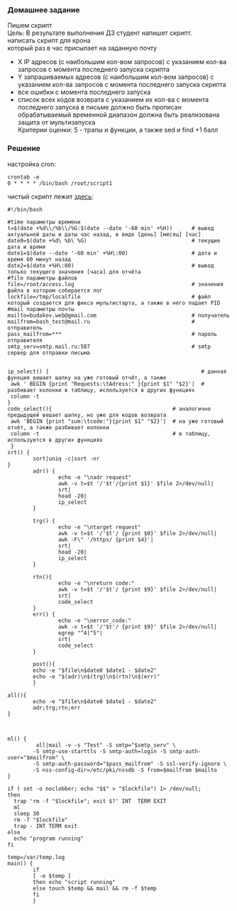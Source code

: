 ### Домашнее задание
Пишем скрипт  
Цель: В результате выполнения ДЗ студент напишет скрипт.   
написать скрипт для крона    
который раз в час присылает на заданную почту   
- X IP адресов (с наибольшим кол-вом запросов) с указанием кол-ва запросов c момента последнего запуска скрипта  
- Y запрашиваемых адресов (с наибольшим кол-вом запросов) с указанием кол-ва запросов c момента последнего запуска скрипта  
- все ошибки c момента последнего запуска  
- список всех кодов возврата с указанием их кол-ва с момента последнего запуска 
в письме должно быть прописан обрабатываемый временной диапазон должна быть реализована защита от мультизапуска  
Критерии оценки: 5 - трапы и функции, а также sed и find +1 балл  
### Решение  

настройка cron:  
```shell
crontab -e
0 * * * * /bin/bash /root/script1  
```
чистый скрипт лежит [здесь](https://github.com/dbudakov/4.bash/blob/master/script.sh):  
```shell
#!/bin/bash

#time параметры времени
t=$(date +%d\\/%b\\/%G:$(date --date '-60 min' +%H))      # вывод актуальной даты и даты час назад, в виде [день] [месяц] [час]
date0=$(date +%d\ %b\ %G)                                 # текущие дата и время
date1=$(date --date '-60 min' +%H\:00)                    # дата и время 60 минут назад
date2=$(date +%H\:00)                                     # вывод только текущего значения [часа] для отчёта
#file параметры файлов 
file=/root/access.log                                     # значения файла в котором собирается лог
lockfile=/tmp/localfile                                   # файл который создается для фикса мультистарта, а также в него падает PID
#mail параметры почты
mailto=budakov.web@gmail.com                              # получатель
mailfrom=bash_test@mail.ru                                # отправитель
pass_mailfrom=***                                         # пароль отправителя
smtp_serv=smtp.mail.ru:587                                # smtp сервер для отправки письма


ip_select() {                                                # данная функция вешает шапку на уже готовый отчёт, а также 
 awk ' BEGIN {print "Requests:\tAdress:" }{print $1" "$2}'|  # разбивает колонки в таблицу, используется в других функциях
 column -t
}
code_select(){                                      # аналогично предыдущей вешает шапку, но уже для кодов возврата
 awk 'BEGIN {print "sum:\tcode:"}{print $1" "$2}'|  # на уже готовый отчёт, а также разбивает колонки
 column -t                                          # в таблицу, используется в других функциях
 }
srt() {
        sort|uniq -c|sort -nr
}
        adr() {
                echo -e "\nadr request"
                awk -v t=$t '/'$t'/{print $1}' $file 2>/dev/null|
                srt|
                head -20|
                ip_select
        }

        trg() {
                echo -e "\ntarget request"
                awk -v t=$t '/'$t'/ {print $0}' $file 2>/dev/null|
                awk -F\" '/https/ {print $4}'|
                srt|
                head -20|
                ip_select
        }

        rtn(){
                echo -e "\nreturn code:"
                awk -v t=$t '/'$t'/ {print $9}' $file 2>/dev/null|
                srt|
                code_select
        }
        err() {
                echo -e "\nerror_code:"
                awk -v t=$t '/'$t'/ {print $9}' $file 2>/dev/null|
                egrep "^4|^5"|
                srt|
                code_select
        }

        post(){
        echo -e "$file\n$date0 $date1 - $date2"
        echo -e "$(adr)\n$(trg)\n$(rtn)\n$(err)"
        }

all(){
        echo -e "$file\n$date0 $date1 - $date2"
        adr;trg;rtn;err
}



ml() {
         all|mail -v -s "Test" -S smtp="$smtp_serv" \
        -S smtp-use-starttls -S smtp-auth=login -S smtp-auth-user="$mailfrom" \
        -S smtp-auth-password="$pass_mailfrom" -S ssl-verify-ignore \
        -S nss-config-dir=/etc/pki/nssdb -S from=$mailfrom $mailto
}

if ( set -o noclobber; echo "$$" > "$lockfile") 1> /dev/null;
then
  trap 'rm -f "$lockfile"; exit $?' INT  TERM EXIT
  ml
  sleep 30
  rm -f "$lockfile"
  trap - INT TERM exit
else
  echo "program running"
fi
```
```
temp=/var/temp.log                                      
main() {
        if
        [ -e $temp ]
        then echo "script running"
        else touch $temp && mail && rm -f $temp
        fi
        }
```    
